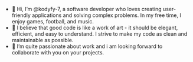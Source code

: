 - 👋 Hi, I’m @kodyfy-7, a software developer who loves creating user-friendly applications and solving complex problems. In my free time, I enjoy games, football, and music.
- 👀 I believe that good code is like a work of art - it should be elegant, efficient, and easy to understand. I strive to make my code as clean and maintainable as possible.
- 💞️ I’m quite passionate about work and i am looking forward to collaborate with you on your projects.

<!---
kodyfy-7/kodyfy-7 is a ✨ special ✨ repository because its `README.md` (this file) appears on your GitHub profile.
You can click the Preview link to take a look at your changes.
--->
